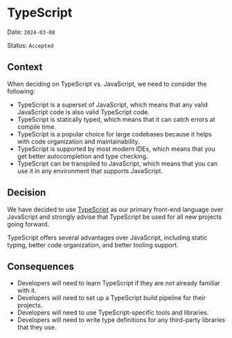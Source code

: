 # TypeScript

Date: `2024-03-08`

Status: `Accepted`

## Context

When deciding on TypeScript vs. JavaScript, we need to consider the following:

- TypeScript is a superset of JavaScript, which means that any valid JavaScript code is also valid TypeScript code.
- TypeScript is statically typed, which means that it can catch errors at compile time.
- TypeScript is a popular choice for large codebases because it helps with code organization and maintainability.
- TypeScript is supported by most modern IDEs, which means that you get better autocompletion and type checking.
- TypeScript can be transpiled to JavaScript, which means that you can use it in any environment that supports JavaScript.

## Decision

We have decided to use [TypeScript](https://www.typescriptlang.org/) as our primary front-end language over JavaScript and strongly advise that
TypeScript be used for all new projects going forward.

TypeScript offers several advantages over JavaScript, including static typing, better code organization, and better
tooling support.

## Consequences

- Developers will need to learn TypeScript if they are not already familiar with it.
- Developers will need to set up a TypeScript build pipeline for their projects.
- Developers will need to use TypeScript-specific tools and libraries.
- Developers will need to write type definitions for any third-party libraries that they use.
